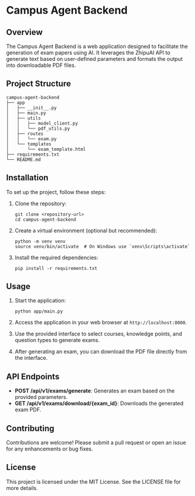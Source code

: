 # Campus Agent Backend

## Overview
The Campus Agent Backend is a web application designed to facilitate the generation of exam papers using AI. It leverages the ZhipuAI API to generate text based on user-defined parameters and formats the output into downloadable PDF files.

## Project Structure
```
campus-agent-backend
├── app
│   ├── __init__.py
│   ├── main.py
│   ├── utils
│   │   ├── model_client.py
│   │   └── pdf_utils.py
│   ├── routes
│   │   └── exam.py
│   └── templates
│       └── exam_template.html
├── requirements.txt
└── README.md
```

## Installation
To set up the project, follow these steps:

1. Clone the repository:
   ```
   git clone <repository-url>
   cd campus-agent-backend
   ```

2. Create a virtual environment (optional but recommended):
   ```
   python -m venv venv
   source venv/bin/activate  # On Windows use `venv\Scripts\activate`
   ```

3. Install the required dependencies:
   ```
   pip install -r requirements.txt
   ```

## Usage
1. Start the application:
   ```
   python app/main.py
   ```

2. Access the application in your web browser at `http://localhost:8000`.

3. Use the provided interface to select courses, knowledge points, and question types to generate exams.

4. After generating an exam, you can download the PDF file directly from the interface.

## API Endpoints
- **POST /api/v1/exams/generate**: Generates an exam based on the provided parameters.
- **GET /api/v1/exams/download/{exam_id}**: Downloads the generated exam PDF.

## Contributing
Contributions are welcome! Please submit a pull request or open an issue for any enhancements or bug fixes.

## License
This project is licensed under the MIT License. See the LICENSE file for more details.